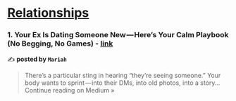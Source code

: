 
<h1><a href=https://medium.com/tag/relationships/recommended target="_blank" rel="noopener noreferrer">Relationships</a></h1>
<h3>1. Your Ex Is Dating Someone New — Here’s Your Calm Playbook (No Begging, No Games) - <a href="https://medium.com/@mariah_Ca/your-ex-is-dating-someone-new-heres-your-calm-playbook-no-begging-no-games-18742cb585c3?source=rss------relationships-5" target="_blank" rel="noopener noreferrer">link</a></h3>

✍️ **posted by `Mariah`**

<blockquote>There’s a particular sting in hearing “they’re seeing someone.” Your body wants to sprint — into their DMs, into old photos, into a story…
Continue reading on Medium »</blockquote>

